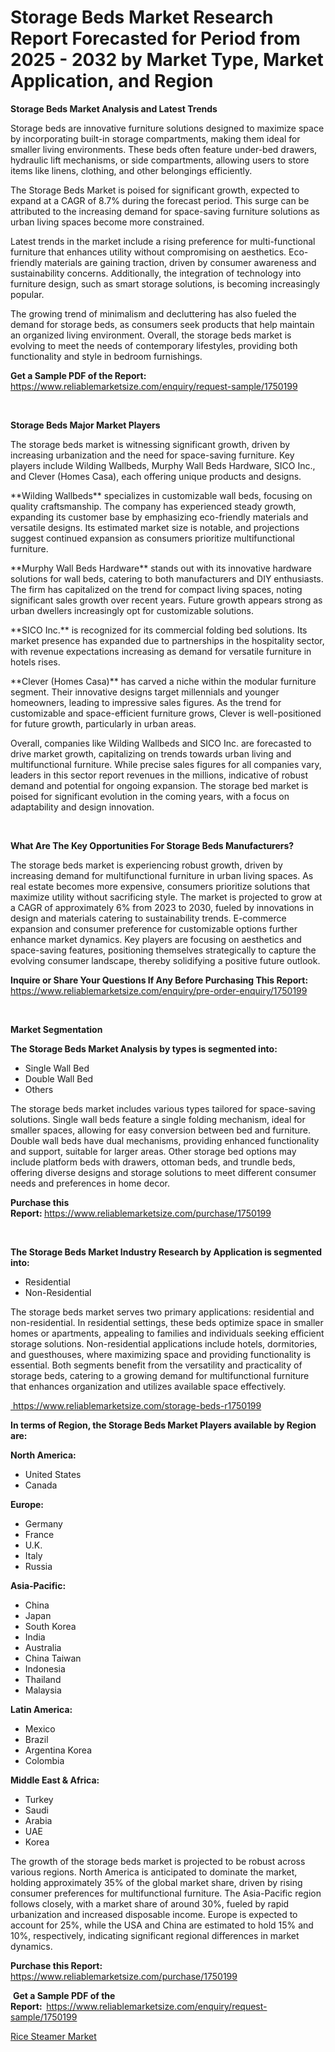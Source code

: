 <p><h1>Storage Beds Market Research Report Forecasted for Period from 2025 -  2032 by Market Type, Market Application, and Region</h1></p><p><strong>Storage Beds Market Analysis and Latest Trends</strong></p>
<p><p>Storage beds are innovative furniture solutions designed to maximize space by incorporating built-in storage compartments, making them ideal for smaller living environments. These beds often feature under-bed drawers, hydraulic lift mechanisms, or side compartments, allowing users to store items like linens, clothing, and other belongings efficiently.</p><p>The Storage Beds Market is poised for significant growth, expected to expand at a CAGR of 8.7% during the forecast period. This surge can be attributed to the increasing demand for space-saving furniture solutions as urban living spaces become more constrained. </p><p>Latest trends in the market include a rising preference for multi-functional furniture that enhances utility without compromising on aesthetics. Eco-friendly materials are gaining traction, driven by consumer awareness and sustainability concerns. Additionally, the integration of technology into furniture design, such as smart storage solutions, is becoming increasingly popular. </p><p>The growing trend of minimalism and decluttering has also fueled the demand for storage beds, as consumers seek products that help maintain an organized living environment. Overall, the storage beds market is evolving to meet the needs of contemporary lifestyles, providing both functionality and style in bedroom furnishings.</p></p>
<p><strong>Get a Sample PDF of the Report:&nbsp;</strong> <a href="https://www.reliablemarketsize.com/enquiry/request-sample/1750199?utm_campaign=2313&utm_medium=2&utm_source=Github&utm_content=ia&utm_term=07022025&utm_id=storage-beds">https://www.reliablemarketsize.com/enquiry/request-sample/1750199</a></p>
<p>&nbsp;</p>
<p><strong>Storage Beds Major Market Players</strong></p>
<p><p>The storage beds market is witnessing significant growth, driven by increasing urbanization and the need for space-saving furniture. Key players include Wilding Wallbeds, Murphy Wall Beds Hardware, SICO Inc., and Clever (Homes Casa), each offering unique products and designs.</p><p>**Wilding Wallbeds** specializes in customizable wall beds, focusing on quality craftsmanship. The company has experienced steady growth, expanding its customer base by emphasizing eco-friendly materials and versatile designs. Its estimated market size is notable, and projections suggest continued expansion as consumers prioritize multifunctional furniture.</p><p>**Murphy Wall Beds Hardware** stands out with its innovative hardware solutions for wall beds, catering to both manufacturers and DIY enthusiasts. The firm has capitalized on the trend for compact living spaces, noting significant sales growth over recent years. Future growth appears strong as urban dwellers increasingly opt for customizable solutions.</p><p>**SICO Inc.** is recognized for its commercial folding bed solutions. Its market presence has expanded due to partnerships in the hospitality sector, with revenue expectations increasing as demand for versatile furniture in hotels rises.</p><p>**Clever (Homes Casa)** has carved a niche within the modular furniture segment. Their innovative designs target millennials and younger homeowners, leading to impressive sales figures. As the trend for customizable and space-efficient furniture grows, Clever is well-positioned for future growth, particularly in urban areas.</p><p>Overall, companies like Wilding Wallbeds and SICO Inc. are forecasted to drive market growth, capitalizing on trends towards urban living and multifunctional furniture. While precise sales figures for all companies vary, leaders in this sector report revenues in the millions, indicative of robust demand and potential for ongoing expansion. The storage bed market is poised for significant evolution in the coming years, with a focus on adaptability and design innovation.</p></p>
<p>&nbsp;</p>
<p><strong>What Are The Key Opportunities For Storage Beds Manufacturers?</strong></p>
<p><p>The storage beds market is experiencing robust growth, driven by increasing demand for multifunctional furniture in urban living spaces. As real estate becomes more expensive, consumers prioritize solutions that maximize utility without sacrificing style. The market is projected to grow at a CAGR of approximately 6% from 2023 to 2030, fueled by innovations in design and materials catering to sustainability trends. E-commerce expansion and consumer preference for customizable options further enhance market dynamics. Key players are focusing on aesthetics and space-saving features, positioning themselves strategically to capture the evolving consumer landscape, thereby solidifying a positive future outlook.</p></p>
<p><strong>Inquire or Share Your Questions If Any Before Purchasing This Report:</strong> <a href="https://www.reliablemarketsize.com/enquiry/pre-order-enquiry/1750199?utm_campaign=2313&utm_medium=2&utm_source=Github&utm_content=ia&utm_term=07022025&utm_id=storage-beds">https://www.reliablemarketsize.com/enquiry/pre-order-enquiry/1750199</a></p>
<p>&nbsp;</p>
<p><strong>Market Segmentation</strong></p>
<p><strong>The Storage Beds Market Analysis by types is segmented into:</strong></p>
<p><ul><li>Single Wall Bed</li><li>Double Wall Bed</li><li>Others</li></ul></p>
<p><p>The storage beds market includes various types tailored for space-saving solutions. Single wall beds feature a single folding mechanism, ideal for smaller spaces, allowing for easy conversion between bed and furniture. Double wall beds have dual mechanisms, providing enhanced functionality and support, suitable for larger areas. Other storage bed options may include platform beds with drawers, ottoman beds, and trundle beds, offering diverse designs and storage solutions to meet different consumer needs and preferences in home decor.</p></p>
<p><strong>Purchase this Report:&nbsp;</strong><a href="https://www.reliablemarketsize.com/purchase/1750199?utm_campaign=2313&utm_medium=2&utm_source=Github&utm_content=ia&utm_term=07022025&utm_id=storage-beds">https://www.reliablemarketsize.com/purchase/1750199</a></p>
<p>&nbsp;</p>
<p><strong>The Storage Beds Market Industry Research by Application is segmented into:</strong></p>
<p><ul><li>Residential</li><li>Non-Residential</li></ul></p>
<p><p>The storage beds market serves two primary applications: residential and non-residential. In residential settings, these beds optimize space in smaller homes or apartments, appealing to families and individuals seeking efficient storage solutions. Non-residential applications include hotels, dormitories, and guesthouses, where maximizing space and providing functionality is essential. Both segments benefit from the versatility and practicality of storage beds, catering to a growing demand for multifunctional furniture that enhances organization and utilizes available space effectively.</p></p>
<p><a href="https://www.reliablemarketsize.com/storage-beds-r1750199?utm_campaign=2313&utm_medium=2&utm_source=Github&utm_content=ia&utm_term=07022025&utm_id=storage-beds">&nbsp;https://www.reliablemarketsize.com/storage-beds-r1750199</a></p>
<p><strong>In terms of Region, the Storage Beds Market Players available by Region are:</strong></p>
<p>
    <p> <strong> North America: </strong>
        <ul>
            <li>United States</li>
            <li>Canada</li>
        </ul>
        </p> 
    <p> <strong> Europe: </strong>
        <ul>
            <li>Germany</li>
            <li>France</li>
            <li>U.K.</li>
            <li>Italy</li>
            <li>Russia</li>
        </ul>
        </p> 
    <p> <strong> Asia-Pacific: </strong>
        <ul>
            <li>China</li>
            <li>Japan</li>
            <li>South Korea</li>
            <li>India</li>
            <li>Australia</li>
            <li>China Taiwan</li>
            <li>Indonesia</li>
            <li>Thailand</li>
            <li>Malaysia</li>
        </ul>
        </p> 
    <p> <strong> Latin America: </strong>
        <ul>
            <li>Mexico</li>
            <li>Brazil</li>
            <li>Argentina Korea</li>
            <li>Colombia</li>
        </ul>
        </p> 
    <p> <strong> Middle East & Africa: </strong>
        <ul>
            <li>Turkey</li>
            <li>Saudi</li>
            <li>Arabia</li>
            <li>UAE</li>
            <li>Korea</li>
        </ul>
    </p>
    </p>
<p><p>The growth of the storage beds market is projected to be robust across various regions. North America is anticipated to dominate the market, holding approximately 35% of the global market share, driven by rising consumer preferences for multifunctional furniture. The Asia-Pacific region follows closely, with a market share of around 30%, fueled by rapid urbanization and increased disposable income. Europe is expected to account for 25%, while the USA and China are estimated to hold 15% and 10%, respectively, indicating significant regional differences in market dynamics.</p></p>
<p><strong>Purchase this Report: </strong><a href="https://www.reliablemarketsize.com/purchase/1750199?utm_campaign=2313&utm_medium=2&utm_source=Github&utm_content=ia&utm_term=07022025&utm_id=storage-beds">https://www.reliablemarketsize.com/purchase/1750199</a></p>
<p>&nbsp;<strong>Get a Sample PDF of the Report:&nbsp;&nbsp;</strong><a href="https://www.reliablemarketsize.com/enquiry/request-sample/1750199?utm_campaign=2313&utm_medium=2&utm_source=Github&utm_content=ia&utm_term=07022025&utm_id=storage-beds">https://www.reliablemarketsize.com/enquiry/request-sample/1750199</a></p>
<p><strong></strong></p>
<p><p><a href="https://github.com/yazminwollma30/Market-Research-Report-List-1/blob/main/rice-steamer-market.md?utm_campaign=2313&utm_medium=2&utm_source=Github&utm_content=ia&utm_term=07022025&utm_id=storage-beds">Rice Steamer Market</a></p></p>